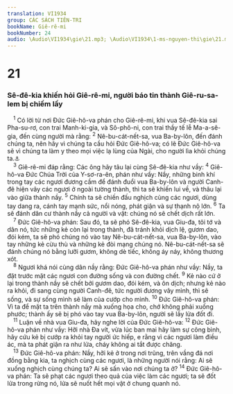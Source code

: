 ```yaml
---
translation: VI1934
group: CÁC SÁCH TIÊN-TRI
bookName: Giê-rê-mi 
bookNumber: 24
audio: \Audio\VI1934\gie\21.mp3; \Audio\VI1934\1-ms-nguyen-thi\gie\21.mp3
---
```


<div class="title"><h1>21</h1><h3>Sê-đê-kia khiến hỏi Giê-rê-mi, người báo tin thành Giê-ru-sa-lem bị chiếm lấy</h3></div>
<span class="verse gie_21_1"> <sup>1</sup> Có lời từ nơi Đức Giê-hô-va phán cho Giê-rê-mi, khi vua Sê-đê-kia sai Pha-su-rơ, con trai Manh-ki-gia, và Sô-phô-ni, con trai thầy tế lễ Ma-a-sê-gia, đến cùng người mà rằng: </span>
<span class="verse gie_21_2"><sup>2</sup> Nê-bu-cát-nết-sa, vua Ba-by-lôn, đến đánh chúng ta, nên hãy vì chúng ta cầu hỏi Đức Giê-hô-va; có lẽ Đức Giê-hô-va sẽ vì chúng ta làm y theo mọi việc lạ lùng của Ngài, cho người lìa khỏi chúng ta.<a data-toggle="tooltip" data-placement="bottom" title="2Vua 25:1-11; 2Su 36:17-21">⚓</a><br/></span>
<span class="verse gie_21_3"> <sup>3</sup> Giê-rê-mi đáp rằng: Các ông hãy tâu lại cùng Sê-đê-kia như vầy: </span>
<span class="verse gie_21_4"><sup>4</sup> Giê-hô-va Đức Chúa Trời của Y-sơ-ra-ên, phán như vầy: Nầy, những binh khí trong tay các ngươi đương cầm để đánh đuổi vua Ba-by-lôn và người Canh-đê hiện vây các ngươi ở ngoài tường thành, thì ta sẽ khiến lui về, và thâu lại vào giữa thành nầy. </span>
<span class="verse gie_21_5"><sup>5</sup> Chính ta sẽ chiến đấu nghịch cùng các ngươi, dùng tay dang ra, cánh tay mạnh sức, nổi nóng, phát giận và sự thạnh nộ lớn. </span>
<span class="verse gie_21_6"><sup>6</sup> Ta sẽ đánh dân cư thành nầy cả người và vật: chúng nó sẽ chết dịch rất lớn. <br/></span>
<span class="verse gie_21_7"> <sup>7</sup> Đức Giê-hô-va phán: Sau đó, ta sẽ phó Sê-đê-kia, vua Giu-đa, tôi tớ và dân nó, tức những kẻ còn lại trong thành, đã tránh khỏi dịch lệ, gươm dao, đói kém, ta sẽ phó chúng nó vào tay Nê-bu-cát-nết-sa, vua Ba-by-lôn, vào tay những kẻ cừu thù và những kẻ đòi mạng chúng nó. Nê-bu-cát-nết-sa sẽ đánh chúng nó bằng lưỡi gươm, không dè tiếc, không áy náy, không thương xót. <br/></span>
<span class="verse gie_21_8"> <sup>8</sup> Ngươi khá nói cùng dân nầy rằng: Đức Giê-hô-va phán như vầy: Nầy, ta đặt trước mặt các ngươi con đường sống và con đường chết. </span>
<span class="verse gie_21_9"><sup>9</sup> Kẻ nào cứ ở lại trong thành nầy sẽ chết bởi gươm dao, đói kém, và ôn dịch; nhưng kẻ nào ra khỏi, đi sang cùng người Canh-đê, tức người đương vây mình, thì sẽ sống, và sự sống mình sẽ làm của cướp cho mình. </span>
<span class="verse gie_21_10"><sup>10</sup> Đức Giê-hô-va phán: Vì ta để mặt ta trên thành nầy mà xuống họa cho, chớ không phải xuống phước; thành ấy sẽ bị phó vào tay vua Ba-by-lôn, người sẽ lấy lửa đốt đi. <br/></span>
<span class="verse gie_21_11"> <sup>11</sup> Luận về nhà vua Giu-đa, hãy nghe lời của Đức Giê-hô-va: </span>
<span class="verse gie_21_12"><sup>12</sup> Đức Giê-hô-va phán như vầy: Hỡi nhà Đa vít, vừa lúc ban mai hãy làm sự công bình, hãy cứu kẻ bị cướp ra khỏi tay người ức hiếp, e rằng vì các ngươi làm điều ác, mà ta phát giận ra như lửa, cháy không ai tắt được chăng. <br/></span>
<span class="verse gie_21_13"> <sup>13</sup> Đức Giê-hô-va phán: Nầy, hỡi kẻ ở trong nơi trũng, trên vầng đá nơi đồng bằng kia, ta nghịch cùng các ngươi, là những người nói rằng: Ai sẽ xuống nghịch cùng chúng ta? Ai sẽ sấn vào nơi chúng ta ở? </span>
<span class="verse gie_21_14"><sup>14</sup> Đức Giê-hô-va phán: Ta sẽ phạt các ngươi theo quả của việc làm các ngươi; ta sẽ đốt lửa trong rừng nó, lửa sẽ nuốt hết mọi vật ở chung quanh nó. <br/></span>
